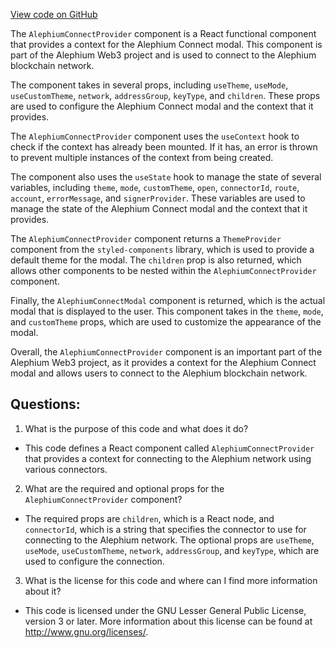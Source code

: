 [View code on GitHub](https://github.com/oxygenium/oxygenium-web3/packages/web3-react/src/components/AlephiumConnect.tsx)

The `AlephiumConnectProvider` component is a React functional component that provides a context for the Alephium Connect modal. This component is part of the Alephium Web3 project and is used to connect to the Alephium blockchain network.

The component takes in several props, including `useTheme`, `useMode`, `useCustomTheme`, `network`, `addressGroup`, `keyType`, and `children`. These props are used to configure the Alephium Connect modal and the context that it provides.

The `AlephiumConnectProvider` component uses the `useContext` hook to check if the context has already been mounted. If it has, an error is thrown to prevent multiple instances of the context from being created.

The component also uses the `useState` hook to manage the state of several variables, including `theme`, `mode`, `customTheme`, `open`, `connectorId`, `route`, `account`, `errorMessage`, and `signerProvider`. These variables are used to manage the state of the Alephium Connect modal and the context that it provides.

The `AlephiumConnectProvider` component returns a `ThemeProvider` component from the `styled-components` library, which is used to provide a default theme for the modal. The `children` prop is also returned, which allows other components to be nested within the `AlephiumConnectProvider` component.

Finally, the `AlephiumConnectModal` component is returned, which is the actual modal that is displayed to the user. This component takes in the `theme`, `mode`, and `customTheme` props, which are used to customize the appearance of the modal.

Overall, the `AlephiumConnectProvider` component is an important part of the Alephium Web3 project, as it provides a context for the Alephium Connect modal and allows users to connect to the Alephium blockchain network.
## Questions: 
 1. What is the purpose of this code and what does it do?
- This code defines a React component called `AlephiumConnectProvider` that provides a context for connecting to the Alephium network using various connectors.

2. What are the required and optional props for the `AlephiumConnectProvider` component?
- The required props are `children`, which is a React node, and `connectorId`, which is a string that specifies the connector to use for connecting to the Alephium network. The optional props are `useTheme`, `useMode`, `useCustomTheme`, `network`, `addressGroup`, and `keyType`, which are used to configure the connection.

3. What is the license for this code and where can I find more information about it?
- This code is licensed under the GNU Lesser General Public License, version 3 or later. More information about this license can be found at <http://www.gnu.org/licenses/>.